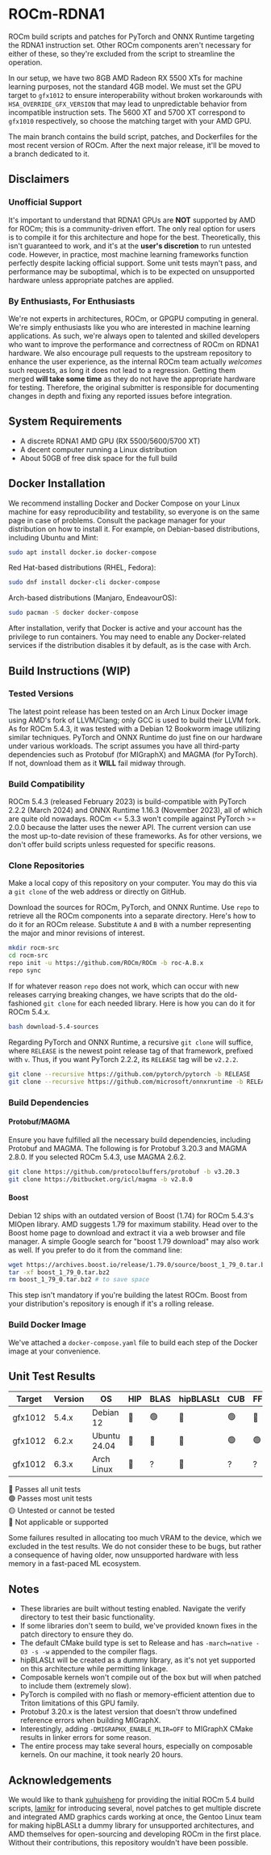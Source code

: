 # ROCm-RDNA1

ROCm build scripts and patches for PyTorch and ONNX Runtime targeting the RDNA1 instruction set. Other ROCm components aren't necessary for either of these, so they're excluded from the script to streamline the operation.

In our setup, we have two 8GB AMD Radeon RX 5500 XTs for machine learning purposes, not the standard 4GB model. We must set the GPU target to `gfx1012` to ensure interoperability without broken workarounds with `HSA_OVERRIDE_GFX_VERSION` that may lead to unpredictable behavior from incompatible instruction sets. The 5600 XT and 5700 XT correspond to `gfx1010` respectively, so choose the matching target with your AMD GPU.

The main branch contains the build script, patches, and Dockerfiles for the most recent version of ROCm. After the next major release, it'll be moved to a branch dedicated to it.

## Disclaimers

### Unofficial Support

It's important to understand that RDNA1 GPUs are **NOT** supported by AMD for ROCm; this is a community-driven effort. The only real option for users is to compile it for this architecture and hope for the best. Theoretically, this isn't guaranteed to work, and it's at the **user's discretion** to run untested code. However, in practice, most machine learning frameworks function perfectly despite lacking official support. Some unit tests mayn't pass, and performance may be suboptimal, which is to be expected on unsupported hardware unless appropriate patches are applied.

### By Enthusiasts, For Enthusiasts

We're not experts in architectures, ROCm, or GPGPU computing in general. We're simply enthusiasts like you who are interested in machine learning applications. As such, we're always open to talented and skilled developers who want to improve the performance and correctness of ROCm on RDNA1 hardware. We also encourage pull requests to the upstream repository to enhance the user experience, as the internal ROCm team actually *welcomes* such requests, as long it does not lead to a regression. Getting them merged **will take some time** as they do not have the appropriate hardware for testing. Therefore, the original submitter is responsible for documenting changes in depth and fixing any reported issues before integration.

## System Requirements

- A discrete RDNA1 AMD GPU (RX 5500/5600/5700 XT)
- A decent computer running a Linux distribution
- About 50GB of free disk space for the full build

## Docker Installation

We recommend installing Docker and Docker Compose on your Linux machine for easy reproducibility and testability, so everyone is on the same page in case of problems. Consult the package manager for your distribution on how to install it. For example, on Debian-based distributions, including Ubuntu and Mint:

```sh
sudo apt install docker.io docker-compose
```

Red Hat-based distributions (RHEL, Fedora):

```sh
sudo dnf install docker-cli docker-compose
```

Arch-based distributions (Manjaro, EndeavourOS):

```sh
sudo pacman -S docker docker-compose
```

After installation, verify that Docker is active and your account has the privilege to run containers. You may need to enable any Docker-related services if the distribution disables it by default, as is the case with Arch.

## Build Instructions (WIP)

### Tested Versions

The latest point release has been tested on an Arch Linux Docker image using AMD's fork of LLVM/Clang; only GCC is used to build their LLVM fork. As for ROCm 5.4.3, it was tested with a Debian 12 Bookworm image utilizing similar techniques. PyTorch and ONNX Runtime do just fine on our hardware under various workloads. The script assumes you have all third-party dependencies such as Protobuf (for MIGraphX) and MAGMA (for PyTorch). If not, download them as it **WILL** fail midway through.

### Build Compatibility

ROCm 5.4.3 (released February 2023) is build-compatible with PyTorch 2.2.2 (March 2024) and ONNX Runtime 1.16.3 (November 2023), all of which are quite old nowadays. ROCm <= 5.3.3 won't compile against PyTorch >= 2.0.0 because the latter uses the newer API. The current version can use the most up-to-date revision of these frameworks. As for other versions, we don't offer build scripts unless requested for specific reasons.

### Clone Repositories

Make a local copy of this repository on your computer. You may do this via a `git clone` of the web address or directly on GitHub.

Download the sources for ROCm, PyTorch, and ONNX Runtime. Use `repo` to retrieve all the ROCm components into a separate directory. Here's how to do it for an ROCm release. Substitute `A` and `B` with a number representing the major and minor revisions of interest.

```sh
mkdir rocm-src
cd rocm-src
repo init -u https://github.com/ROCm/ROCm -b roc-A.B.x
repo sync
```

If for whatever reason `repo` does not work, which can occur with new releases carrying breaking changes, we have scripts that do the old-fashioned `git clone` for each needed library. Here is how you can do it for ROCm 5.4.x.

```sh
bash download-5.4-sources
```

Regarding PyTorch and ONNX Runtime, a recursive `git clone` will suffice, where `RELEASE` is the newest point release tag of that framework, prefixed with `v`. Thus, if you want PyTorch 2.2.2, its `RELEASE` tag will be `v2.2.2`.

```sh
git clone --recursive https://github.com/pytorch/pytorch -b RELEASE
git clone --recursive https://github.com/microsoft/onnxruntime -b RELEASE
```

### Build Dependencies

#### Protobuf/MAGMA

Ensure you have fulfilled all the necessary build dependencies, including Protobuf and MAGMA. The following is for Protobuf 3.20.3 and MAGMA 2.8.0. If you selected ROCm 5.4.3, use MAGMA 2.6.2.

```sh
git clone https://github.com/protocolbuffers/protobuf -b v3.20.3
git clone https://bitbucket.org/icl/magma -b v2.8.0
```

#### Boost

Debian 12 ships with an outdated version of Boost (1.74) for ROCm 5.4.3's MIOpen library. AMD suggests 1.79 for maximum stability. Head over to the Boost home page to download and extract it via a web browser and file manager. A simple Google search for "boost 1.79 download" may also work as well. If you prefer to do it from the command line:

```sh
wget https://archives.boost.io/release/1.79.0/source/boost_1_79_0.tar.bz2
tar -xf boost_1_79_0.tar.bz2
rm boost_1_79_0.tar.bz2 # to save space
```

This step isn't mandatory if you're building the latest ROCm. Boost from your distribution's repository is enough if it's a rolling release.

### Build Docker Image

We've attached a `docker-compose.yaml` file to build each step of the Docker image at your convenience.

## Unit Test Results

| Target | Version | OS | HIP | BLAS | hipBLASLt | CUB | FFT | RAND | SOLVER | SPARSE | RCCL | PRIM | Thrust | Tracer | CK | MIOpen | MIGraphX | 
| - | - | - | - | - | - | - | - | - | - | - | - | - | - | - | - | - | -
| gfx1012 | 5.4.x | Debian 12 | 🔵 | 🟢 | 🔴 | 🟢 | 🔵 | 🔵 | 🟡 | 🟢 | 🟢 | 🔵 | 🔵 | 🟢 | 🔴 | 🟢 | 🟢 
| gfx1012 | 6.2.x | Ubuntu 24.04 | 🔵 | 🔵 | 🔴 | 🟢 | 🟢 | 🔵 | 🔵 | 🟢 | 🟡 | 🟢 |  🔵 | 🔵  | 🟢 | 🟢 | 🔵
| gfx1012 | 6.3.x | Arch Linux | 🔵 | ? | 🔴 | ? | ? | ? | ? | ? | ? | ? | ? | 🔵 | ? | ? | ?

🔵 Passes all unit tests\
🟢 Passes most unit tests\
🟡 Untested or cannot be tested\
🔴 Not applicable or supported

Some failures resulted in allocating too much VRAM to the device, which we excluded in the test results. We do not consider these to be bugs, but rather a consequence of having older, now unsupported hardware with less memory in a fast-paced ML ecosystem.

## Notes

 - These libraries are built without testing enabled. Navigate the verify directory to test their basic functionality.
 - If some libraries don't seem to build, we've provided known fixes in the patch directory to ensure they do.
 - The default CMake build type is set to Release and has `-march=native -O3 -s -w` appended to the compiler flags.
 - hipBLASLt will be created as a dummy library, as it's not yet supported on this architecture while permitting linkage.
 - Composable kernels won't compile out of the box but will when patched to include them (extremely slow).
 - PyTorch is compiled with no flash or memory-efficient attention due to Triton limitations of this GPU family.
 - Protobuf 3.20.x is the latest version that doesn't throw undefined reference errors when building MIGraphX.
 - Interestingly, adding `-DMIGRAPHX_ENABLE_MLIR=OFF` to MIGraphX CMake results in linker errors for some reason.
 - The entire process may take several hours, especially on composable kernels. On our machine, it took nearly 20 hours.

## Acknowledgements

We would like to thank [xuhuisheng](https://github.com/xuhuisheng) for providing the initial ROCm 5.4 build scripts, [lamikr](https://github.com/lamikr) for introducing several, novel patches to get multiple discrete and integrated AMD graphics cards working at once, the Gentoo Linux team for making hipBLASLt a dummy library for unsupported architectures, and AMD themselves for open-sourcing and developing ROCm in the first place. Without their contributions, this repository wouldn't have been possible.
